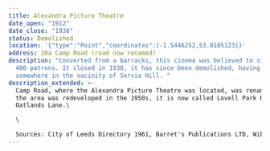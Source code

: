 ```yaml
---
title: Alexandra Picture Theatre
date_open: "1912"
date_close: "1938"
status: Demolished
location: '{"type":"Point","coordinates":[-1.5446252,53.8105123]}'
address: 10a Camp Road (road now renamed)
description: "Converted from a barracks, this cinema was believed to sit around
  400 patrons. It closed in 1938, it has since been demolished, having been
  somewhere in the vacinity of Servia Hill. "
description_extended: >-
  Camp Road, where the Alexandra Picture Theatre was located, was renamed when
  the area was redeveloped in the 1950s, it is now called Lovell Park Road and
  Oatlands Lane.\

  \

  Sources: City of Leeds Directory 1961, Barret's Publications LTD, Wikipedia
---
```

